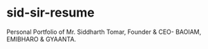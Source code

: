 # sid-sir-resume
Personal Portfolio of Mr. Siddharth Tomar, Founder &amp; CEO- BAOIAM, EMIBHARO &amp; GYAANTA.
